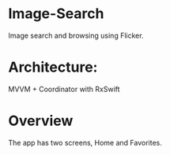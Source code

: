 # Image-Search
Image search and browsing using Flicker.

# Architecture: 
MVVM + Coordinator with RxSwift

# Overview
The app has two screens, Home and Favorites.
 
